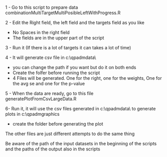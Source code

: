 1 - Go to this script to prepare data combinationMultiTargetMultiPosibleLeftWithProgress.R

2 - Edit the Right field, the left field and the targets field as you like
- No Spaces in the right field
- The fields are in the upper part of the script

3 - Run it (If there is a lot of targets it can takes a lot of time)

4 - It will generate csv file in c:\qpadmdata\
- you can change the path if you want but do it on both ends
- Create the folfer before running the script
- 4 Files will be generated. One for the right, one for the weights, One for the avg se and one for the p-value

5 - When the data are ready, go to this file generatePlotFromCsvLargeData.R

6- Run it, it will use the csv files generated in c:\qpadmdata\ to generate plots in c:\qpadmgraphics
- create the folder before generating the plot

The other files are just different attempts to do the same thing

Be aware of the path of the input datasets in the beginning of the scripts and the paths of the output also in the scripts
